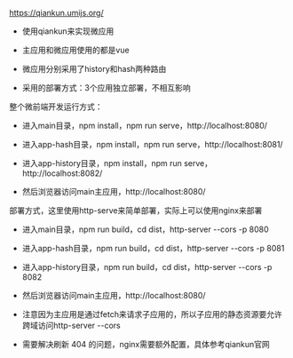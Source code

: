https://qiankun.umijs.org/

* 使用qiankun来实现微应用

* 主应用和微应用使用的都是vue

* 微应用分别采用了history和hash两种路由

* 采用的部署方式：3个应用独立部署，不相互影响

整个微前端开发运行方式：

* 进入main目录，npm install，npm run serve，http://localhost:8080/

* 进入app-hash目录，npm install，npm run serve，http://localhost:8081/

* 进入app-history目录，npm install，npm run serve，http://localhost:8082/

* 然后浏览器访问main主应用，http://localhost:8080/

部署方式，这里使用http-serve来简单部署，实际上可以使用nginx来部署

* 进入main目录，npm run build，cd dist，http-server --cors -p 8080

* 进入app-hash目录，npm run build，cd dist，http-server --cors -p 8081

* 进入app-history目录，npm run build，cd dist，http-server --cors -p 8082

* 然后浏览器访问main主应用，http://localhost:8080/

* 注意因为主应用是通过fetch来请求子应用的，所以子应用的静态资源要允许跨域访问http-server --cors

* 需要解决刷新 404 的问题，nginx需要额外配置，具体参考qiankun官网
